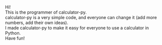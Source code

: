 Hi!                                                                                                                                                                               
This is the programmer of calculator-py.                                                                                                                                          
calculator-py is a very simple code, and everyone can change it (add more numbers, add their own ideas).                                                                          
I made calculator-py to make it easy for everyone to use a calculator in Python.                                                                                                  
Have fun!
